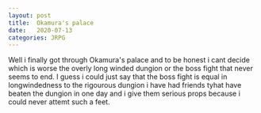 ```yaml
---
layout: post
title:	Okamura's palace
date:   2020-07-13
categories: JRPG
---
```


Well i finally got through Okamura's palace and to be honest i cant decide which is worse the overly long winded dungion or the boss fight that never seems to end.
I guess i could just say that the boss fight is equal in longwindedness to the rigourous dungion i have had friends tyhat have beaten the dungion in one day and i give them serious props because i could never
attemt such a feet.
